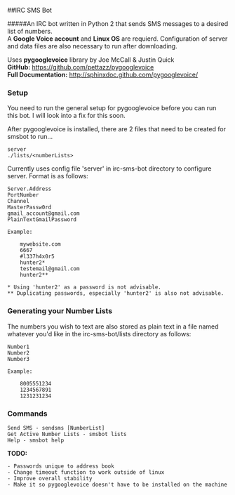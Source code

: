##IRC SMS Bot

#####An IRC bot written in Python 2 that sends SMS messages to a desired list of numbers.<br>
A **Google Voice account** and **Linux OS** are requierd. Configuration of server and data files
are also necessary to run after downloading.

Uses **pygooglevoice** library by Joe McCall & Justin Quick<br>
**GitHub:** https://github.com/pettazz/pygooglevoice<br>
**Full Documentation:** http://sphinxdoc.github.com/pygooglevoice/

### Setup

You need to run the general setup for pygooglevoice before you
can run this bot. I will look into a fix for this soon.

After pygooglevoice is installed, there are 2 files that need to be created for smsbot to run...

    server
    ./lists/<numberLists>

Currently uses config file 'server' in irc-sms-bot directory to
configure server. Format is as follows:

    Server.Address
    PortNumber
    Channel
    MasterPassw0rd
    gmail_account@gmail.com
    PlainTextGmailPassword
    
    Example:
    
        mywebsite.com
        6667
        #l337h4x0r5
        hunter2*
        testemail@gmail.com
        hunter2**
    
    * Using 'hunter2' as a password is not advisable.
    ** Duplicating passwords, especially 'hunter2' is also not advisable.
    
### Generating your Number Lists 

The numbers you wish to text are also stored as plain text in a file named
whatever you'd like in the irc-sms-bot/lists directory as follows:

    Number1
    Number2
    Number3
    
    Example:
    
        8005551234
        1234567891
        1231231234
      
### Commands

    Send SMS - sendsms [NumberList]
    Get Active Number Lists - smsbot lists
    Help - smsbot help
      
**TODO:**

    - Passwords unique to address book
    - Change timeout function to work outside of linux
    - Improve overall stability
    - Make it so pygooglevoice doesn't have to be installed on the machine
